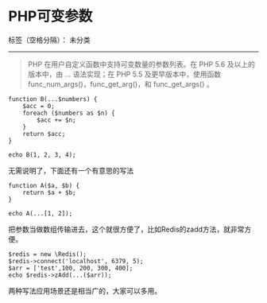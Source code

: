 ﻿# PHP可变参数

标签（空格分隔）： 未分类

---

> PHP 在用户自定义函数中支持可变数量的参数列表。在 PHP 5.6 及以上的版本中，由 ... 语法实现；在 PHP 5.5 及更早版本中，使用函数 func_num_args()，func_get_arg()，和 func_get_args() 。

```
function B(...$numbers) {
    $acc = 0;
    foreach ($numbers as $n) {
        $acc += $n;
    }
    return $acc;
}

echo B(1, 2, 3, 4);
```

无需说明了，下面还有一个有意思的写法

```
function A($a, $b) {
    return $a + $b;
}

echo A(...[1, 2]);
```

把参数当做数组传输进去，这个就很方便了，比如Redis的zadd方法，就非常方便。

```
$redis = new \Redis();
$redis->connect('localhost', 6379, 5);
$arr = ['test',100, 200, 300, 400];
echo $redis->zAdd(...($arr));
```

两种写法应用场景还是相当广的，大家可以多用。




